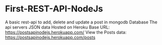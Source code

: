 # First-REST-API-NodeJs
A basic rest-api to add, delete and update a post in mongodb Database
The api servers JSON data
Hosted on Heroku
Base URL: https://postsapinodejs.herokuapp.com/
View the Posts data: https://postsapinodejs.herokuapp.com/posts 
